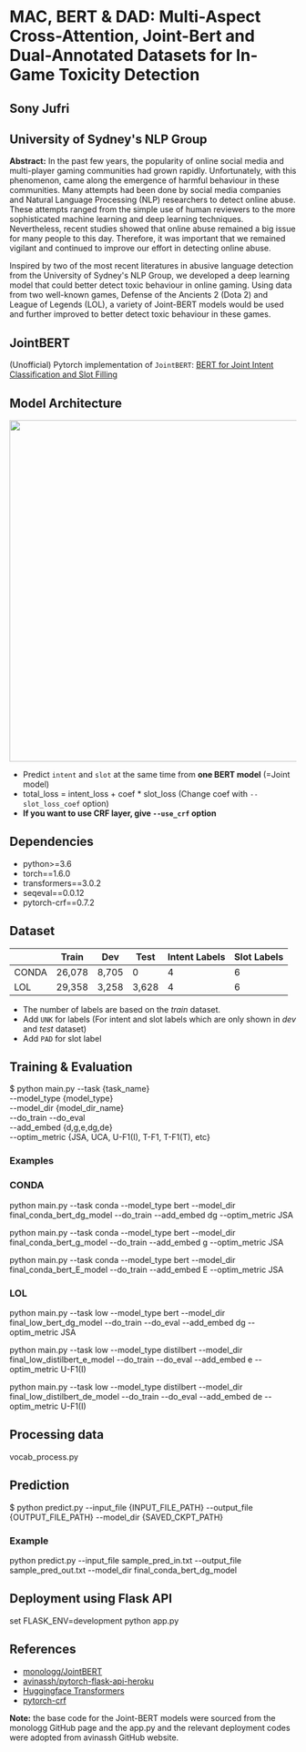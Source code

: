 # MAC, BERT & DAD: Multi-Aspect Cross-Attention, Joint-Bert and Dual-Annotated Datasets for In-Game Toxicity Detection

## Sony Jufri

## University of Sydney's NLP Group

<b>Abstract:</b> In the past few years, the popularity of online social media and multi-player gaming communities had grown rapidly. Unfortunately, with this phenomenon, came along the emergence of harmful behaviour in these communities. Many attempts had been done by social media companies and Natural Language Processing (NLP) researchers to detect online abuse. These attempts ranged from the simple use of human reviewers to the more sophisticated machine learning and deep learning techniques. Nevertheless, recent studies showed that online abuse remained a big issue for many people to this day. Therefore, it was important that we remained vigilant and continued to improve our effort in detecting online abuse. 

Inspired by two of the most recent literatures in abusive language detection from the University of Sydney's NLP Group, we developed a deep learning model that could better detect toxic behaviour in online gaming. Using data from two well-known games, Defense of the Ancients 2 (Dota 2) and League of Legends (LOL), a variety of Joint-BERT models would be used and further improved to better detect toxic behaviour in these games.

## JointBERT

(Unofficial) Pytorch implementation of `JointBERT`: [BERT for Joint Intent Classification and Slot Filling](https://arxiv.org/abs/1902.10909)

## Model Architecture

<p float="left" align="center">
    <img width="600" src="https://user-images.githubusercontent.com/28896432/68875755-b2f92900-0746-11ea-8819-401d60e4185f.png" />  
</p>

- Predict `intent` and `slot` at the same time from **one BERT model** (=Joint model)
- total_loss = intent_loss + coef \* slot_loss (Change coef with `--slot_loss_coef` option)
- **If you want to use CRF layer, give `--use_crf` option**

## Dependencies

- python>=3.6
- torch==1.6.0
- transformers==3.0.2
- seqeval==0.0.12
- pytorch-crf==0.7.2

## Dataset

|       | Train  | Dev   | Test  | Intent Labels | Slot Labels |
| ----- | ------ | ----- | ----- | ------------- | ----------- |
| CONDA | 26,078 | 8,705 | 0     | 4             | 6           |
| LOL   | 29,358 | 3,258 | 3,628 | 4             | 6           |

- The number of labels are based on the _train_ dataset.
- Add `UNK` for labels (For intent and slot labels which are only shown in _dev_ and _test_ dataset)
- Add `PAD` for slot label

## Training & Evaluation
$ python main.py --task {task_name} \
                 --model_type {model_type} \
                 --model_dir {model_dir_name} \
                 --do_train --do_eval \
                 --add_embed {d,g,e,dg,de} \
		 --optim_metric {JSA, UCA, U-F1(I), T-F1, T-F1(T), etc}

### Examples
### CONDA
python main.py --task conda --model_type bert --model_dir final_conda_bert_dg_model --do_train --add_embed dg --optim_metric JSA

python main.py --task conda --model_type bert --model_dir final_conda_bert_g_model --do_train --add_embed g --optim_metric JSA

python main.py --task conda --model_type bert --model_dir final_conda_bert_E_model --do_train --add_embed E --optim_metric JSA

### LOL
python main.py --task low --model_type bert --model_dir final_low_bert_dg_model --do_train --do_eval --add_embed dg --optim_metric JSA

python main.py --task low --model_type distilbert --model_dir final_low_distilbert_e_model --do_train --do_eval --add_embed e --optim_metric U-F1(I)

python main.py --task low --model_type distilbert --model_dir final_low_distilbert_de_model --do_train --do_eval --add_embed de --optim_metric U-F1(I)

## Processing data
vocab_process.py

## Prediction
$ python predict.py --input_file {INPUT_FILE_PATH} --output_file {OUTPUT_FILE_PATH} --model_dir {SAVED_CKPT_PATH}

### Example
python predict.py --input_file sample_pred_in.txt --output_file sample_pred_out.txt --model_dir final_conda_bert_dg_model

## Deployment using Flask API
set FLASK_ENV=development
python app.py

## References

- [monologg/JointBERT](https://github.com/monologg/JointBERT)
- [avinassh/pytorch-flask-api-heroku](https://github.com/avinassh/pytorch-flask-api-heroku)
- [Huggingface Transformers](https://github.com/huggingface/transformers)
- [pytorch-crf](https://github.com/kmkurn/pytorch-crf)

<b>Note:</b> the base code for the Joint-BERT models were sourced from the monologg GitHub page and the app.py and the relevant deployment codes were adopted from avinassh GitHub website.